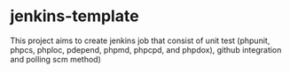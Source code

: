 # jenkins-template
This project aims to create jenkins job that consist of unit test (phpunit, phpcs, phploc, pdepend, phpmd, phpcpd, and phpdox), github integration and polling scm method)
